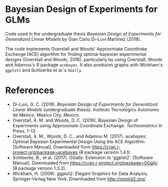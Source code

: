 # Bayesian Design of Experiments for GLMs

Code used in the undergraduate thesis *Bayesian Design of Experiments for Generalized Linear Models* by Gian Carlo Di-Luvi Martínez (2018). 

The code implements Overstall and Woods' Approximate Coordinate Exchange (ACE) algorithm for finding optimal bayesian experimental designs (Overstall and Woods, 2016), particularly by using Overstall, Woods and Adamou's *R* package `acebayes`. It also produces graphs with Wickham's `ggplot2` and Schloerke et al.'s `GGally`.



# References
- Di-Luvi, G. C. (2018). *Bayesian Design of Experiments for Generalized Linear Models* (undergraduate thesis). Instituto Tecnológico Autónomo de México, Mexico City, Mexico. 
- Overstall, A. M. and Woods, D. C. (2016). Bayesian Design of Experiments using Approximate Coordinate Exchange. *Technometrics In Press*, 1-13.
- Overstall, A. M., Woods, D. C., and Adamou M. (2017). acebayes: Optimal Bayesian Experimental Design Using the ACE Algorithm [Software Manual]. Downloaded from https://cran.r-project.org/package=acebayes (*R* package version 1.4.1).
- Schloerke, B., et al. (2017). GGally: Extension to 'ggplot2'. [Software Manual]. Downloaded from https://cran.r-project.org/package=GGally. (R package version 1.3.2).
- Wickham, H. (2009). ggplot2: Elegant Graphics for Data Analysis. Springer-Verlag New York. Downloaded from http://ggplot2.org/
